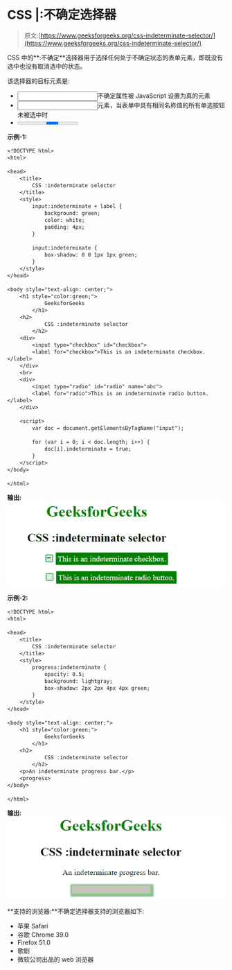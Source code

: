 # CSS |:不确定选择器

> 原文:[https://www.geeksforgeeks.org/css-indeterminate-selector/](https://www.geeksforgeeks.org/css-indeterminate-selector/)

CSS 中的**:不确定**选择器用于选择任何处于不确定状态的表单元素，即既没有选中也没有取消选中的状态。

该选择器的目标元素是:

*   <input>不确定属性被 JavaScript 设置为真的元素
*   <input>元素，当表单中具有相同名称值的所有单选按钮未被选中时
*   <progress>处于不确定状态的元素</progress>

**示例-1:**

```
<!DOCTYPE html>
<html>

<head>
    <title>
        CSS :indeterminate selector
    </title>
    <style>
        input:indeterminate + label {
            background: green;
            color: white;
            padding: 4px;
        }

        input:indeterminate {
            box-shadow: 0 0 1px 1px green;
        }
    </style>
</head>

<body style="text-align: center;">
    <h1 style="color:green;">
            GeeksforGeeks
        </h1>
    <h2>
            CSS :indeterminate selector
        </h2>
    <div>
        <input type="checkbox" id="checkbox">
        <label for="checkbox">This is an indeterminate checkbox.</label>
    </div>
    <br>
    <div>
        <input type="radio" id="radio" name="abc">
        <label for="radio">This is an indeterminate radio button.</label>
    </div>

    <script>
        var doc = document.getElementsByTagName("input");

        for (var i = 0; i < doc.length; i++) {
            doc[i].indeterminate = true;
        }
    </script>
</body>

</html>
```

**输出:**
![indeterminate](img/e4b381a961847bf7e3a0e5cf5f81a092.png)

**示例-2:**

```
<!DOCTYPE html>
<html>

<head>
    <title>
        CSS :indeterminate selector
    </title>
    <style>
        progress:indeterminate {
            opacity: 0.5;
            background: lightgray;
            box-shadow: 2px 2px 4px 4px green;
        }
    </style>
</head>

<body style="text-align: center;">
    <h1 style="color:green;">
            GeeksforGeeks
        </h1>
    <h2>
            CSS :indeterminate selector
        </h2>
    <p>An indeterminate progress bar.</p>
    <progress>
</body>

</html>
```

**输出:**
![indeterminate](img/ed32ebacbff7af47a20d7ee8802541b6.png)

**支持的浏览器:**不确定选择器支持的浏览器如下:

*   苹果 Safari
*   谷歌 Chrome 39.0
*   Firefox 51.0
*   歌剧
*   微软公司出品的 web 浏览器
